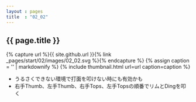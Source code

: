 ```yaml
---
layout : pages
title  : "02_02"
---
```


## {{ page.title }}

{% capture url %}{{ site.github.url }}{% link _pages/start/02/images/02_02.svg %}{% endcapture %}
{% assign caption = '' | markdownify %}
{% include thumbnail.html url=url caption=caption %}


* うるさくできない環境で打面を叩けない時にも有効かも
* 右手Thumb、左手Thumb、右手Tops、左手Topsの順番でリムとDingを叩く